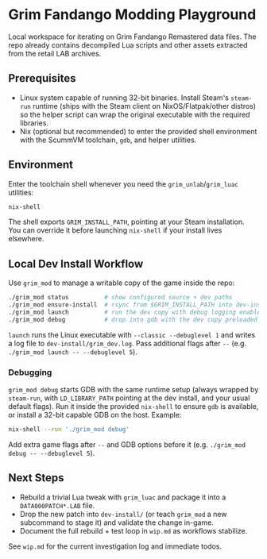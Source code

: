 # Grim Fandango Modding Playground

Local workspace for iterating on Grim Fandango Remastered data files. The repo
already contains decompiled Lua scripts and other assets extracted from the
retail LAB archives.

## Prerequisites
- Linux system capable of running 32-bit binaries. Install Steam's
  `steam-run` runtime (ships with the Steam client on NixOS/Flatpak/other distros)
  so the helper script can wrap the original executable with the required
  libraries.
- Nix (optional but recommended) to enter the provided shell environment with
  the ScummVM toolchain, `gdb`, and helper utilities.

## Environment

Enter the toolchain shell whenever you need the `grim_unlab`/`grim_luac`
utilities:

```bash
nix-shell
```

The shell exports `GRIM_INSTALL_PATH`, pointing at your Steam installation. You
can override it before launching `nix-shell` if your install lives elsewhere.

## Local Dev Install Workflow

Use `grim_mod` to manage a writable copy of the game inside the repo:

```bash
./grim_mod status          # show configured source + dev paths
./grim_mod ensure-install  # rsync from $GRIM_INSTALL_PATH into dev-install/
./grim_mod launch          # run the dev copy with debug logging enabled
./grim_mod debug           # drop into gdb with the dev copy preloaded
```

`launch` runs the Linux executable with `--classic --debuglevel 1` and writes a
log file to `dev-install/grim_dev.log`. Pass additional flags after
`--` (e.g. `./grim_mod launch -- --debuglevel 5`).

### Debugging

`grim_mod debug` starts GDB with the same runtime setup (always wrapped by
`steam-run`, with `LD_LIBRARY_PATH` pointing at the dev install, and your usual
default flags). Run it inside the provided `nix-shell` to ensure `gdb` is
available, or install a 32-bit capable GDB on the host. Example:

```bash
nix-shell --run './grim_mod debug'
```

Add extra game flags after `--` and GDB options before it (e.g.
`./grim_mod debug -- --debuglevel 5`).

## Next Steps
- Rebuild a trivial Lua tweak with `grim_luac` and package it into a
  `DATA000PATCH*.LAB` file.
- Drop the new patch into `dev-install/` (or teach `grim_mod` a new
  subcommand to stage it) and validate the change in-game.
- Document the full rebuild + test loop in `wip.md` as workflows stabilize.

See `wip.md` for the current investigation log and immediate todos.
